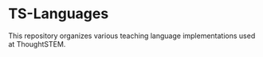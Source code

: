 # TS-Languages

This repository organizes various teaching language implementations used at ThoughtSTEM.
